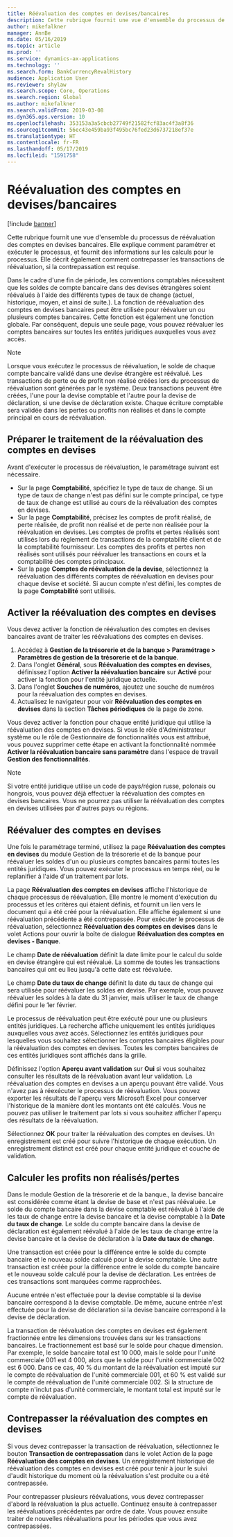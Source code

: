 ```yaml
---
title: Réévaluation des comptes en devises/bancaires
description: Cette rubrique fournit une vue d'ensemble du processus de réévaluation des comptes en devises bancaires. Elle inclut des informations sur le paramétrage, l'exécution du processus, les calculs pour le processus, et la contrepassation des transactions de réévaluation.
author: mikefalkner
manager: AnnBe
ms.date: 05/16/2019
ms.topic: article
ms.prod: ''
ms.service: dynamics-ax-applications
ms.technology: ''
ms.search.form: BankCurrencyRevalHistory
audience: Application User
ms.reviewer: shylaw
ms.search.scope: Core, Operations
ms.search.region: Global
ms.author: mikefalkner
ms.search.validFrom: 2019-03-08
ms.dyn365.ops.version: 10
ms.openlocfilehash: 353153a3a5cbcb27749f21582fcf83ac4f3a8f36
ms.sourcegitcommit: 56ec43e459ba93f495bc76fed23d6737218ef37e
ms.translationtype: HT
ms.contentlocale: fr-FR
ms.lasthandoff: 05/17/2019
ms.locfileid: "1591758"
---
```

# <a name="bank-foreign-currency-revaluation"></a>Réévaluation des comptes en devises/bancaires

[!include [banner](../includes/banner.md)]


Cette rubrique fournit une vue d'ensemble du processus de réévaluation des comptes en devises bancaires. Elle explique comment paramétrer et exécuter le processus, et fournit des informations sur les calculs pour le processus. Elle décrit également comment contrepasser les transactions de réévaluation, si la contrepassation est requise.

Dans le cadre d'une fin de période, les conventions comptables nécessitent que les soldes de compte bancaire dans des devises étrangères soient réévalués à l'aide des différents types de taux de change (actuel, historique, moyen, et ainsi de suite.). La fonction de réévaluation des comptes en devises bancaires peut être utilisée pour réévaluer un ou plusieurs comptes bancaires. Cette fonction est également une fonction globale. Par conséquent, depuis une seule page, vous pouvez réévaluer les comptes bancaires sur toutes les entités juridiques auxquelles vous avez accès.

> [!NOTE]
> Lorsque vous exécutez le processus de réévaluation, le solde de chaque compte bancaire validé dans une devise étrangère est réévalué. Les transactions de perte ou de profit non réalisé créées lors du processus de réévaluation sont générées par le système. Deux transactions peuvent être créées, l'une pour la devise comptable et l'autre pour la devise de déclaration, si une devise de déclaration existe. Chaque écriture comptable sera validée dans les pertes ou profits non réalisés et dans le compte principal en cours de réévaluation.

## <a name="prepare-to-run-foreign-currency-revaluation"></a>Préparer le traitement de la réévaluation des comptes en devises

Avant d'exécuter le processus de réévaluation, le paramétrage suivant est nécessaire.

- Sur la page **Comptabilité**, spécifiez le type de taux de change. Si un type de taux de change n'est pas défini sur le compte principal, ce type de taux de change est utilisé au cours de la réévaluation des comptes en devises.
- Sur la page **Comptabilité**, précisez les comptes de profit réalisé, de perte réalisée, de profit non réalisé et de perte non réalisée pour la réévaluation en devises. Les comptes de profits et pertes réalisés sont utilisés lors du règlement de transactions de la comptabilité client et de la comptabilité fournisseur. Les comptes des profits et pertes non réalisés sont utilisés pour réévaluer les transactions en cours et la comptabilité des comptes principaux.
- Sur la page **Comptes de réévaluation de la devise**, sélectionnez la réévaluation des différents comptes de réévaluation en devises pour chaque devise et société. Si aucun compte n'est défini, les comptes de la page **Comptabilité** sont utilisés.

## <a name="enable-foreign-currency-revaluation"></a>Activer la réévaluation des comptes en devises

Vous devez activer la fonction de réévaluation des comptes en devises bancaires avant de traiter les réévaluations des comptes en devises.

1. Accédez à **Gestion de la trésorerie et de la banque \> Paramétrage \> Paramètres de gestion de la trésorerie et de la banque**.
2. Dans l'onglet **Général**, sous **Réévaluation des comptes en devises**, définissez l'option **Activer la réévaluation bancaire** sur **Activé** pour activer la fonction pour l'entité juridique actuelle. 
3. Dans l'onglet **Souches de numéros**, ajoutez une souche de numéros pour la réévaluation des comptes en devises.
4. Actualisez le navigateur pour voir **Réévaluation des comptes en devises** dans la section **Tâches périodiques** de la page de zone.

Vous devez activer la fonction pour chaque entité juridique qui utilise la réévaluation des comptes en devises. Si vous le rôle d'Administrateur système ou le rôle de Gestionnaire de fonctionnalités vous est attribué, vous pouvez supprimer cette étape en activant la fonctionnalité nommée **Activer la réévaluation bancaire sans paramètre** dans l'espace de travail **Gestion des fonctionnalités**.

> [!NOTE]
> Si votre entité juridique utilise un code de pays/région russe, polonais ou hongrois, vous pouvez déjà effectuer la réévaluation des comptes en devises bancaires. Vous ne pourrez pas utiliser la réévaluation des comptes en devises utilisées par d'autres pays ou régions.

## <a name="process-foreign-currency-revaluation"></a>Réévaluer des comptes en devises

Une fois le paramétrage terminé, utilisez la page **Réévaluation des comptes en devises** du module Gestion de la trésorerie et de la banque pour réévaluer les soldes d'un ou plusieurs comptes bancaires parmi toutes les entités juridiques. Vous pouvez exécuter le processus en temps réel, ou le replanifier à l'aide d'un traitement par lots.

La page **Réévaluation des comptes en devises** affiche l'historique de chaque processus de réévaluation. Elle montre le moment d'exécution du processus et les critères qui étaient définis, et fournit un lien vers le document qui a été créé pour la réévaluation. Elle affiche également si une réévaluation précédente a été contrepassée. Pour exécuter le processus de réévaluation, sélectionnez **Réévaluation des comptes en devises** dans le volet Actions pour ouvrir la boîte de dialogue **Réévaluation des comptes en devises - Banque**.

Le champ **Date de réévaluation** définit la date limite pour le calcul du solde en devise étrangère qui est réévalué. La somme de toutes les transactions bancaires qui ont eu lieu jusqu'à cette date est réévaluée.

Le champ **Date du taux de change** définit la date du taux de change qui sera utilisée pour réévaluer les soldes en devise. Par exemple, vous pouvez réévaluer les soldes à la date du 31 janvier, mais utiliser le taux de change défini pour le 1er février.

Le processus de réévaluation peut être exécuté pour une ou plusieurs entités juridiques. La recherche affiche uniquement les entités juridiques auxquelles vous avez accès. Sélectionnez les entités juridiques pour lesquelles vous souhaitez sélectionner les comptes bancaires éligibles pour la réévaluation des comptes en devises. Toutes les comptes bancaires de ces entités juridiques sont affichés dans la grille.

Définissez l'option **Aperçu avant validation** sur **Oui** si vous souhaitez consulter les résultats de la réévaluation avant leur validation. La réévaluation des comptes en devises a un aperçu pouvant être validé. Vous n'avez pas à réexécuter le processus de réévaluation. Vous pouvez exporter les résultats de l'aperçu vers Microsoft Excel pour conserver l'historique de la manière dont les montants ont été calculés. Vous ne pouvez pas utiliser le traitement par lots si vous souhaitez afficher l'aperçu des résultats de la réévaluation.

Sélectionnez **OK** pour traiter la réévaluation des comptes en devises. Un enregistrement est créé pour suivre l'historique de chaque exécution. Un enregistrement distinct est créé pour chaque entité juridique et couche de validation.

## <a name="calculate-unrealized-gainloss"></a>Calculer les profits non réalisés/pertes

Dans le module Gestion de la trésorerie et de la banque., la devise bancaire est considérée comme étant la devise de base et n'est pas réévaluée. Le solde du compte bancaire dans la devise comptable est réévalué à l'aide de les taux de change entre la devise bancaire et la devise comptable à la **Date du taux de change**. Le solde du compte bancaire dans la devise de déclaration est également réévalué à l'aide de les taux de change entre la devise bancaire et la devise de déclaration à la **Date du taux de change**.

Une transaction est créée pour la différence entre le solde du compte bancaire et le nouveau solde calculé pour la devise comptable. Une autre transaction est créée pour la différence entre le solde du compte bancaire et le nouveau solde calculé pour la devise de déclaration. Les entrées de ces transactions sont marquées comme rapprochées. 

Aucune entrée n'est effectuée pour la devise comptable si la devise bancaire correspond à la devise comptable. De même, aucune entrée n'est effectuée pour la devise de déclaration si la devise bancaire correspond à la devise de déclaration.

La transaction de réévaluation des comptes en devises est également fractionnée entre les dimensions trouvées dans sur les transactions bancaires. Le fractionnement est basé sur le solde pour chaque dimension. Par exemple, le solde bancaire total est 10 000, mais le solde pour l'unité commerciale 001 est 4 000, alors que le solde pour l'unité commerciale 002 est 6 000. Dans ce cas, 40 % du montant de la réévaluation est imputé sur le compte de réévaluation de l'unité commerciale 001, et 60 % est validé sur le compte de réévaluation de l'unité commerciale 002. Si la structure de compte n'inclut pas d'unité commerciale, le montant total est imputé sur le compte de réévaluation.

## <a name="reverse-foreign-currency-revaluation"></a>Contrepasser la réévaluation des comptes en devises

Si vous devez contrepasser la transaction de réévaluation, sélectionnez le bouton **Transaction de contrepassation** dans le volet Action de la page **Réévaluation des comptes en devises**. Un enregistrement historique de réévaluation des comptes en devises est créé pour tenir à jour le suivi d'audit historique du moment où la réévaluation s'est produite ou a été contrepassée.

Pour contrepasser plusieurs réévaluations, vous devez contrepasser d'abord la réévaluation la plus actuelle. Continuez ensuite à contrepasser les réévaluations précédentes par ordre de date. Vous pouvez ensuite traiter de nouvelles réévaluations pour les périodes que vous avez contrepassées.
